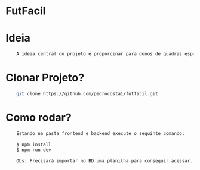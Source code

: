 # FutFacil

# Ideia
```sh 
    A ideia central do projeto é proporcinar para donos de quadras esportivas possibilidade de integrar e facilitar o acesso e alcance dos clientes até sua quadra de esporte.
```


# Clonar Projeto?
```sh 
    git clone https://github.com/pedrocosta1/futfacil.git
```

# Como rodar?
```sh 
    Estando na pasta frontend e backend execute o seguinte comando:
    
    $ npm install
    $ npm run dev
    
    Obs: Precisará importar no BD uma planilha para conseguir acessar. 
```





